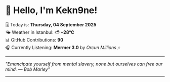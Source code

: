 # 👋 Hello, I'm Kekn9ne!

🗓️ Today is: **Thursday, 04 September 2025**  
🌤️ Weather in Istanbul: **⛅️  +28°C**  
📊 GitHub Contributions: **90**  
🎧 Currently Listening: **Mermer 3.0** by *Orcun Millions* 🎶

---

_"Emancipate yourself from mental slavery, none but ourselves can free our mind. — *Bob Marley*"_

---
